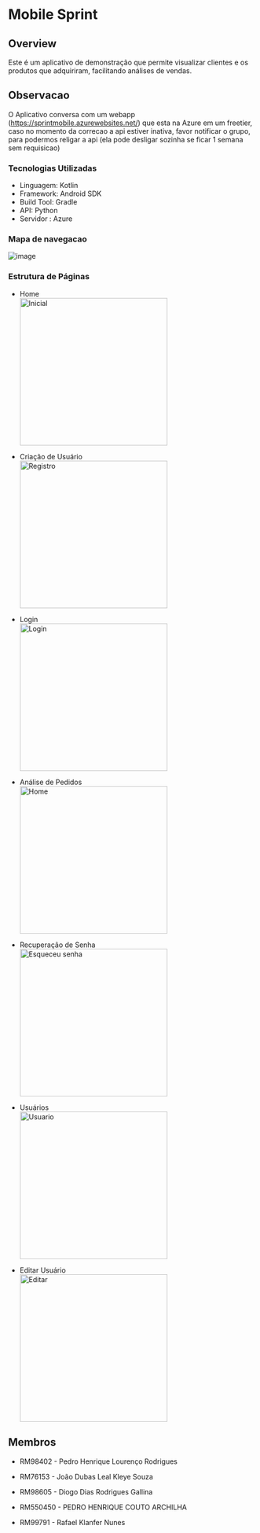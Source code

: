# Mobile Sprint
## Overview
Este é um aplicativo de demonstração que permite visualizar clientes e os produtos que adquiriram, facilitando análises de vendas.

## Observacao
O Aplicativo conversa com um webapp (https://sprintmobile.azurewebsites.net/) que esta na Azure em um freetier, caso no momento da correcao a api estiver inativa, favor notificar o grupo, para podermos religar a api (ela pode desligar sozinha se ficar 1 semana sem requisicao)

### Tecnologias Utilizadas
- Linguagem: Kotlin
- Framework: Android SDK
- Build Tool: Gradle
- API: Python
- Servidor : Azure


### Mapa de navegacao
![image](https://github.com/user-attachments/assets/517a77c7-f389-468a-8cd6-c34d2efc0aca)

### Estrutura de Páginas
- Home  
  <img src="https://github.com/user-attachments/assets/4233ab08-6447-47f0-baee-13c718d5f29e" alt="Inicial" width="300"/>

- Criação de Usuário  
  <img src="https://github.com/user-attachments/assets/a02d103a-2108-4924-946c-5c5e9e4b821b" alt="Registro" width="300"/>

- Login  
  <img src="https://github.com/user-attachments/assets/2b472a29-629f-4f0a-aee0-96b822ce9568" alt="Login" width="300"/>

- Análise de Pedidos  
  <img src="https://github.com/user-attachments/assets/274fda83-5414-4f3c-8165-4c80ca894056" alt="Home" width="300"/>

- Recuperação de Senha  
  <img src="https://github.com/user-attachments/assets/3f6e41de-d442-4a0d-98da-fcb6d9cee45a" alt="Esqueceu senha" width="300"/>

- Usuários  
  <img src="https://github.com/user-attachments/assets/437ec212-1503-4010-b157-f7e2f153c3de" alt="Usuario" width="300"/>

- Editar Usuário  
  <img src="https://github.com/user-attachments/assets/223dde21-b047-43c0-9a17-398858d7ba2d" alt="Editar" width="300"/>


## Membros

- RM98402 - Pedro Henrique Lourenço Rodrigues

- RM76153 - João Dubas Leal Kleye Souza

- RM98605 - Diogo Dias Rodrigues Gallina

- RM550450 - PEDRO HENRIQUE COUTO ARCHILHA

- RM99791 - Rafael Klanfer Nunes
